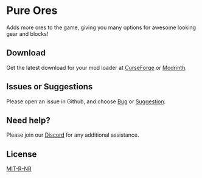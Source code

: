 # Pure Ores

Adds more ores to the game, giving you many options for awesome looking gear and blocks!

## Download

Get the latest download for your mod loader at [CurseForge](https://www.curseforge.com/minecraft/mc-mods/pureores) or [Modrinth](https://modrinth.com/mod/pureores).

## Issues or Suggestions

Please open an issue in Github, and choose [Bug](https://github.com/purejosh/pureores/issues) or [Suggestion](https://github.com/purejosh/pureores/issues).

## Need help? 

Please join our [Discord](https://discord.com/invite/X6AsDnqex6) for any additional assistance.

## License
[MIT-R-NR](https://github.com/purejosh/pureores/blob/master/LICENSE)
